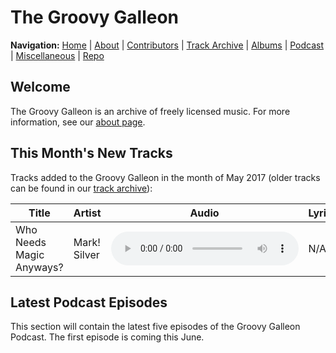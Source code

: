 # The Groovy Galleon

**Navigation:** [Home](index) \| [About](about) \| [Contributors](members) \| [Track Archive](tunes) \| [Albums](albums) \| [Podcast](podcast) \| [Miscellaneous](misc) \| [Repo](https://github.com/MarkSilverMedia/groovygalleon)

## Welcome

The Groovy Galleon is an archive of freely licensed music. For more information, see our [about page](about).

## This Month's New Tracks

Tracks added to the Groovy Galleon in the month of May 2017 (older tracks can be found in our [track archive](tunes)):

| Title | Artist | Audio | Lyrics | License |
| --- | --- | --- | --- | --- |
| Who Needs Magic Anyways? | Mark! Silver | <audio src="http://assets.marksilvermedia.tk/music/emawm/whoneedsmagicanyways.mp3" controls></audio> | N/A | [CC BY 4.0](https://creativecommons.org/licenses/by/4.0/) |

## Latest Podcast Episodes

This section will contain the latest five episodes of the Groovy Galleon Podcast. The first episode is coming this June.
